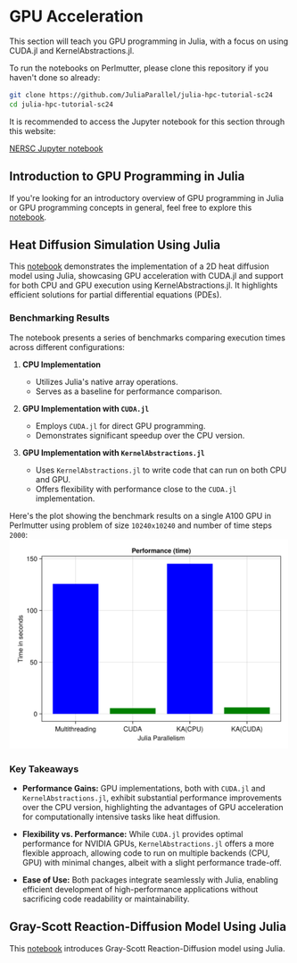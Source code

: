 # GPU Acceleration

This section will teach you GPU programming in Julia, with a focus on using CUDA.jl and KernelAbstractions.jl.

To run the notebooks on Perlmutter, please clone this repository if you haven't done so already:

```sh
git clone https://github.com/JuliaParallel/julia-hpc-tutorial-sc24
cd julia-hpc-tutorial-sc24
```

It is recommended to access the Jupyter notebook for this section through this website:   

[NERSC Jupyter notebook](https://jupyter.nersc.gov/)

## Introduction to GPU Programming in Julia

If you're looking for an introductory overview of GPU programming in Julia or GPU programming concepts in general, feel free to explore this [notebook](https://github.com/JuliaParallel/julia-hpc-tutorial-sc24/blob/main/parts/gpu/gpu_introduction.ipynb).

## Heat Diffusion Simulation Using Julia

This [notebook](https://github.com/JuliaParallel/julia-hpc-tutorial-sc24/blob/main/parts/gpu/Heat_Diffusion.ipynb) demonstrates the implementation of a 2D heat diffusion model using Julia, showcasing GPU acceleration with CUDA.jl and support for both CPU and GPU execution using KernelAbstractions.jl. It highlights efficient solutions for partial differential equations (PDEs).

### Benchmarking Results

The notebook presents a series of benchmarks comparing execution times across different configurations:

1. **CPU Implementation**
   - Utilizes Julia's native array operations.
   - Serves as a baseline for performance comparison.

2. **GPU Implementation with `CUDA.jl`**
   - Employs `CUDA.jl` for direct GPU programming.
   - Demonstrates significant speedup over the CPU version.

3. **GPU Implementation with `KernelAbstractions.jl`**
   - Uses `KernelAbstractions.jl` to write code that can run on both CPU and GPU.
   - Offers flexibility with performance close to the `CUDA.jl` implementation.

Here's the plot showing the benchmark results on a single A100 GPU in Perlmutter using problem of size `10240x10240` and number of time steps `2000`:
 <img src="img/benchmarking.png" alt="Benchmark Results" width="500">


### Key Takeaways

- **Performance Gains:** GPU implementations, both with `CUDA.jl` and `KernelAbstractions.jl`, exhibit substantial performance improvements over the CPU version, highlighting the advantages of GPU acceleration for computationally intensive tasks like heat diffusion.

- **Flexibility vs. Performance:** While `CUDA.jl` provides optimal performance for NVIDIA GPUs, `KernelAbstractions.jl` offers a more flexible approach, allowing code to run on multiple backends (CPU, GPU) with minimal changes, albeit with a slight performance trade-off.

- **Ease of Use:** Both packages integrate seamlessly with Julia, enabling efficient development of high-performance applications without sacrificing code readability or maintainability.


##  Gray-Scott Reaction-Diffusion Model Using Julia
This [notebook](https://github.com/JuliaParallel/julia-hpc-tutorial-sc24/blob/main/parts/gpu/stencil.ipynb) introduces Gray-Scott Reaction-Diffusion model using Julia. 
 
